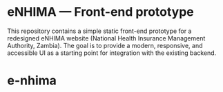 ﻿# eNHIMA — Front-end prototype

This repository contains a simple static front-end prototype for a redesigned eNHIMA website (National Health Insurance Management Authority, Zambia). The goal is to provide a modern, responsive, and accessible UI as a starting point for integration with the existing backend.


# e-nhima
